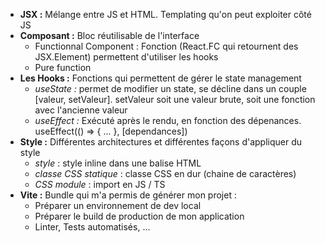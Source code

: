- **JSX :** Mélange entre JS et HTML. Templating qu'on peut exploiter côté JS 
- **Composant :** Bloc réutilisable de l'interface 
    - Functionnal Component : Fonction (React.FC qui retournent des JSX.Element) permettent d'utiliser les hooks 
    - Pure function
- **Les Hooks :** Fonctions qui permettent de gérer le state management
    - *useState :* permet de modifier un state, se décline dans un couple [valeur, setValeur]. setValeur soit une valeur brute, soit une fonction avec l'ancienne valeur
    - *useEffect :* Exécuté après le rendu, en fonction des dépenances. useEffect(() => { ... }, [dependances])
- **Style :** Différentes architectures et différentes façons d'appliquer du style 
    - *style* : style inline dans une balise HTML 
    - *classe CSS statique* : classe CSS en dur (chaine de caractères)
    - *CSS module* : import en JS / TS
- **Vite :**  Bundle qui m'a permis de générer mon projet :    
    - Préparer un environnement de dev local 
    - Préparer le build de production de mon application 
    - Linter, Tests automatisés, ...